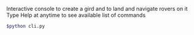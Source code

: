 Interactive console to create a gird and to land and navigate rovers on it
Type Help at anytime to see available list of commands

```sh
$python cli.py
```
